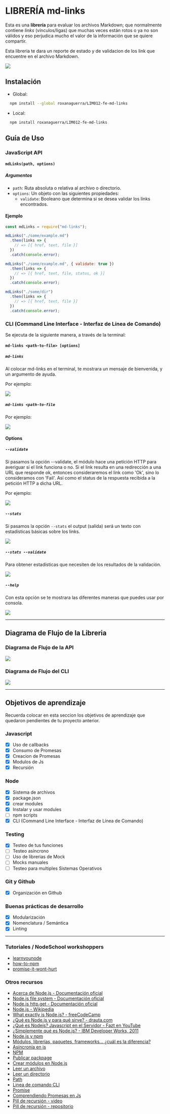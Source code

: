 # LIBRERÍA md-links

Esta es una **librería** para evaluar los archivos Markdown; que normalmente contiene _links_ (vínculos/ligas) que muchas veces están rotos o ya no son válidos y eso perjudica mucho el valor de la información que se quiere compartir.

Esta libreria te dara un reporte de estado y de validacion de los link que encuentre en el archivo Markdown.

![](/img/roxanaguerra-md-links.png)

## Instalación

* Global:

```sh
  npm install --global roxanaguerra/LIM012-fe-md-links
```

* Local:

```sh
  npm install roxanaguerra/LIM012-fe-md-links
```

## Guía de Uso

### JavaScript API

#### `mdLinks(path, options)`

##### Argumentos

- `path`: Ruta absoluta o relativa al archivo o directorio. 
- `options`: Un objeto con las siguientes propiedades:
  * `validate`: Booleano que determina si se desea validar los links
    encontrados.

#### Ejemplo 

```js
const mdLinks = require("md-links");

mdLinks("./some/example.md")
  .then(links => {
    // => [{ href, text, file }]
  })
  .catch(console.error);

mdLinks("./some/example.md", { validate: true })
  .then(links => {
    // => [{ href, text, file, status, ok }]
  })
  .catch(console.error);

mdLinks("./some/dir")
  .then(links => {
    // => [{ href, text, file }]
  })
  .catch(console.error);
```

### CLI (Command Line Interface - Interfaz de Línea de Comando)

Se ejecuta de la siguiente manera, a través de la terminal:

  #### `md-links <path-to-file> [options]`

##### `md-links`

Al colocar md-links en el terminal, te mostrara un mensaje de bienvenida, y un argumento de ayuda.

Por ejemplo:

![](/img/cli-md-links.PNG)

##### `md-links <path-to-file`

Por ejemplo:

![](/img/cli-path.PNG)

#### Options

##### `--validate`

Si pasamos la opción --validate, el módulo hace una petición HTTP para averiguar si el link funciona o no. Si el link resulta en una redirección a una URL que responde ok, entonces consideraremos el link como 'Ok', sino lo consideramos con 'Fail'.
Así como el status de la respuesta recibida a la petición HTTP a dicha URL.

Por ejemplo:

![](/img/cli-validate.PNG)

##### `--stats`

Si pasamos la opción `--stats` el output (salida) será un texto con estadísticas
básicas sobre los links.

![](/img/cli-stast.PNG)

##### `--stats --validate`

Para obtener estadísticas que necesiten de los resultados de la validación.

![](/img/cli-stast-validate.PNG)

##### `--help`

Con esta opción se te mostrara las diferentes maneras que puedes usar por consola.

![](/img/cli-help.PNG)

***

## Diagrama de Flujo de la Libreria

### Diagrama de Flujo de la API

![](/img/mdLinks-Libreria.png)

### Diagrama de Flujo del CLI

![](/img/mdLinks-CLI.png)

***

## Objetivos de aprendizaje

Recuerda colocar en esta seccion los objetivos de aprendizaje que quedaron 
pendientes de tu proyecto anterior.

### Javascript
- [x] Uso de callbacks
- [x] Consumo de Promesas
- [x] Creacion de Promesas
- [x] Modulos de Js
- [x] Recursión

### Node
- [x] Sistema de archivos
- [x] package.json
- [x] crear modules
- [x] Instalar y usar modules
- [ ] npm scripts
- [x] CLI (Command Line Interface - Interfaz de Línea de Comando)

### Testing
- [x] Testeo de tus funciones
- [ ] Testeo asíncrono
- [ ] Uso de librerias de Mock
- [ ] Mocks manuales
- [ ] Testeo para multiples Sistemas Operativos

### Git y Github
- [x] Organización en Github

### Buenas prácticas de desarrollo
- [x] Modularización
- [x] Nomenclatura / Semántica
- [x] Linting

***

### Tutoriales / NodeSchool workshoppers

- [learnyounode](https://github.com/workshopper/learnyounode)
- [how-to-npm](https://github.com/workshopper/how-to-npm)
- [promise-it-wont-hurt](https://github.com/stevekane/promise-it-wont-hurt)

### Otros recursos

- [Acerca de Node.js - Documentación oficial](https://nodejs.org/es/about/)
- [Node.js file system - Documentación oficial](https://nodejs.org/api/fs.html)
- [Node.js http.get - Documentación oficial](https://nodejs.org/api/http.html#http_http_get_options_callback)
- [Node.js - Wikipedia](https://es.wikipedia.org/wiki/Node.js)
- [What exactly is Node.js? - freeCodeCamp](https://medium.freecodecamp.org/what-exactly-is-node-js-ae36e97449f5)
- [¿Qué es Node.js y para qué sirve? - drauta.com](https://www.drauta.com/que-es-nodejs-y-para-que-sirve)
- [¿Qué es Nodejs? Javascript en el Servidor - Fazt en YouTube](https://www.youtube.com/watch?v=WgSc1nv_4Gw)
- [¿Simplemente qué es Node.js? - IBM Developer Works, 2011](https://www.ibm.com/developerworks/ssa/opensource/library/os-nodejs/index.html)
- [Node.js y npm](https://www.genbeta.com/desarrollo/node-js-y-npm)
- [Módulos, librerías, paquetes, frameworks... ¿cuál es la diferencia?](http://community.laboratoria.la/t/modulos-librerias-paquetes-frameworks-cual-es-la-diferencia/175)
- [Asíncronía en js](https://carlosazaustre.com/manejando-la-asincronia-en-javascript/)
- [NPM](https://docs.npmjs.com/getting-started/what-is-npm)
- [Publicar packpage](https://docs.npmjs.com/getting-started/publishing-npm-packages)
- [Crear módulos en Node.js](https://docs.npmjs.com/getting-started/publishing-npm-packages)
- [Leer un archivo](https://nodejs.org/api/fs.html#fs_fs_readfile_path_options_callback)
- [Leer un directorio](https://nodejs.org/api/fs.html#fs_fs_readdir_path_options_callback)
- [Path](https://nodejs.org/api/path.html)
- [Linea de comando CLI](https://medium.com/netscape/a-guide-to-create-a-nodejs-command-line-package-c2166ad0452e)
- [Promise](https://javascript.info/promise-basics)
- [Comprendiendo Promesas en Js](https://hackernoon.com/understanding-promises-in-javascript-13d99df067c1)
- [Pill de recursión - video](https://www.youtube.com/watch?v=lPPgY3HLlhQ&t=916s)
- [Pill de recursión - repositorio](https://github.com/merunga/pildora-recursion)
